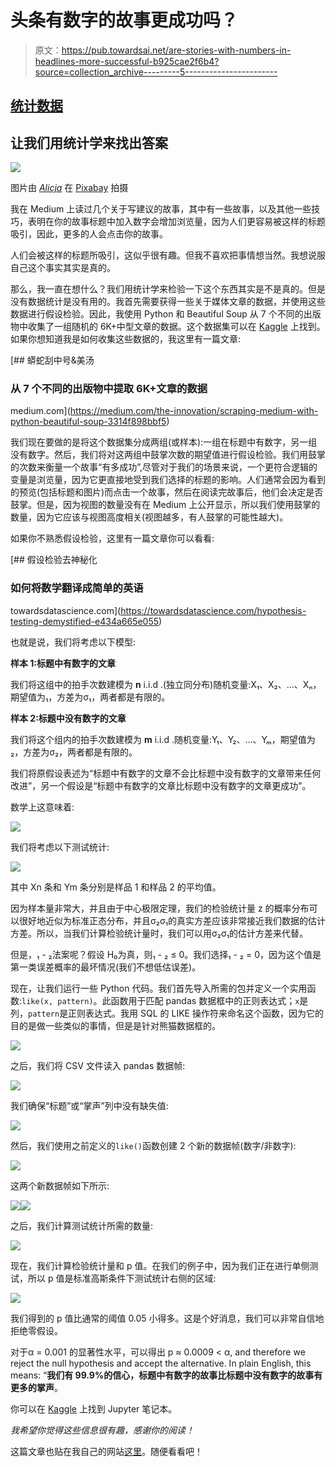 # 头条有数字的故事更成功吗？

> 原文：<https://pub.towardsai.net/are-stories-with-numbers-in-headlines-more-successful-b925cae2f6b4?source=collection_archive---------5----------------------->

## [统计数据](https://towardsai.net/p/category/statistics)

## 让我们用统计学来找出答案

![](img/e01419530519cbfd648c6e0913c34285.png)

图片由 [_Alicja_](https://pixabay.com/ro/users/_Alicja_-5975425/?utm_source=link-attribution&utm_medium=referral&utm_campaign=image&utm_content=4014181) 在 [Pixabay](https://pixabay.com/ro/?utm_source=link-attribution&utm_medium=referral&utm_campaign=image&utm_content=4014181) 拍摄

我在 Medium 上读过几个关于写建议的故事，其中有一些故事，以及其他一些技巧，表明在你的故事标题中加入数字会增加浏览量，因为人们更容易被这样的标题吸引，因此，更多的人会点击你的故事。

人们会被这样的标题所吸引，这似乎很有趣。但我不喜欢把事情想当然。我想说服自己这个事实其实是真的。

那么，我一直在想什么？我们用统计学来检验一下这个东西其实是不是真的。但是没有数据统计是没有用的。我首先需要获得一些关于媒体文章的数据，并使用这些数据进行假设检验。因此，我使用 Python 和 Beautiful Soup 从 7 个不同的出版物中收集了一组随机的 6K+中型文章的数据。这个数据集可以在 [Kaggle](https://www.kaggle.com/dorianlazar/medium-articles-dataset) 上找到。如果你想知道我是如何收集这些数据的，我这里有一篇文章:

[](https://medium.com/the-innovation/scraping-medium-with-python-beautiful-soup-3314f898bbf5) [## 蟒蛇刮中号&美汤

### 从 7 个不同的出版物中提取 6K+文章的数据

medium.com](https://medium.com/the-innovation/scraping-medium-with-python-beautiful-soup-3314f898bbf5) 

我们现在要做的是将这个数据集分成两组(或样本):一组在标题中有数字，另一组没有数字。然后，我们将对这两组中鼓掌次数的期望值进行假设检验。我们用鼓掌的次数来衡量一个故事“有多成功”,尽管对于我们的场景来说，一个更符合逻辑的变量是浏览量，因为它更直接地受到我们选择的标题的影响。人们通常会因为看到的预览(包括标题和图片)而点击一个故事，然后在阅读完故事后，他们会决定是否鼓掌。但是，因为视图的数量没有在 Medium 上公开显示，所以我们使用鼓掌的数量，因为它应该与视图高度相关(视图越多，有人鼓掌的可能性越大)。

如果你不熟悉假设检验，这里有一篇文章你可以看看:

[](https://towardsdatascience.com/hypothesis-testing-demystified-e434a665e055) [## 假设检验去神秘化

### 如何将数学翻译成简单的英语

towardsdatascience.com](https://towardsdatascience.com/hypothesis-testing-demystified-e434a665e055) 

也就是说，我们将考虑以下模型:

**样本 1:标题中有数字的文章**

我们将这组中的拍手次数建模为 **n** i.i.d .(独立同分布)随机变量:X₁、X₂、…、Xₙ，期望值为₁，方差为σ₁，两者都是有限的。

**样本 2:标题中没有数字的文章**

我们将这个组内的拍手次数建模为 **m** i.i.d .随机变量:Y₁、Y₂、…、Yₘ，期望值为₂，方差为σ₂，两者都是有限的。

我们将原假设表述为“标题中有数字的文章不会比标题中没有数字的文章带来任何改进”，另一个假设是“标题中有数字的文章比标题中没有数字的文章更成功”。

数学上这意味着:

![](img/c3e13ef07f0123689766f291e7943d2b.png)

我们将考虑以下测试统计:

![](img/67380786754e39dbf1f975a13ad0e013.png)

其中 Xn 条和 Ym 条分别是样品 1 和样品 2 的平均值。

因为样本量非常大，并且由于中心极限定理，我们的检验统计量 z 的概率分布可以很好地近似为标准正态分布，并且σ₂σ₁的真实方差应该非常接近我们数据的估计方差。所以，当我们计算检验统计量时，我们可以用σ₂σ₁的估计方差来代替。

但是，₁ - ₂法案呢？假设 H₀为真，则₁ - ₂ ≤ 0。我们选择₁ - ₂ = 0，因为这个值是第一类误差概率的最坏情况(我们不想低估误差)。

现在，让我们运行一些 Python 代码。我们首先导入所需的包并定义一个实用函数:`like(x, pattern)`。此函数用于匹配 pandas 数据框中的正则表达式；`x`是列，`pattern`是正则表达式。我用 SQL 的 LIKE 操作符来命名这个函数，因为它的目的是做一些类似的事情，但是是针对熊猫数据框的。

![](img/52933549a4db24d6ce8938ae2269a153.png)

之后，我们将 CSV 文件读入 pandas 数据帧:

![](img/d1b8a76e964131976bfa9db8e51d25e8.png)

我们确保“标题”或“掌声”列中没有缺失值:

![](img/f351c8bbb2e90568bfc956fee142c8a3.png)

然后，我们使用之前定义的`like()`函数创建 2 个新的数据帧(数字/非数字):

![](img/978b8539ca57039e29e3b614c1901c76.png)

这两个新数据帧如下所示:

![](img/fd55db05ee65931215c47074d1cd4f35.png)![](img/7fa9478c03f2221532a24e0c45cf0296.png)

之后，我们计算测试统计所需的数量:

![](img/a5977a9c54801a232f60fe2848842279.png)

现在，我们计算检验统计量和 p 值。在我们的例子中，因为我们正在进行单侧测试，所以 p 值是标准高斯条件下测试统计右侧的区域:

![](img/5f6126838c4f2f5059942d4284d35fb0.png)

我们得到的 p 值比通常的阈值 0.05 小得多。这是个好消息，我们可以非常自信地拒绝零假设。

对于α = 0.001 的显著性水平，可以得出 p ≈ 0.0009 < α, and therefore we reject the null hypothesis and accept the alternative. In plain English, this means: “**我们有 99.9%的信心，标题中有数字的故事比标题中没有数字的故事有更多的掌声**。

你可以在 [Kaggle](https://www.kaggle.com/dorianlazar/do-stories-with-numbers-in-titles-have-more-claps) 上找到 Jupyter 笔记本。

*我希望你觉得这些信息很有趣，感谢你的阅读！*

这篇文章也贴在我自己的网站[这里](https://www.nablasquared.com/are-stories-with-numbers-in-headlines-more-successful/)。随便看看吧！